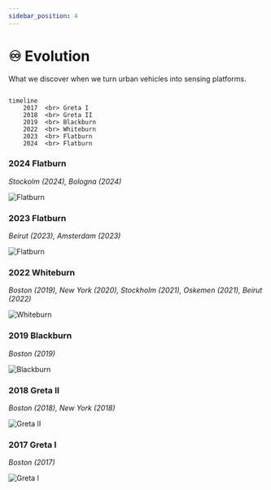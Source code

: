 ```yaml
---
sidebar_position: 4
---
```


# ♾️ Evolution

What we discover when we turn urban vehicles into sensing platforms.

```mermaid

timeline
    2017  <br> Greta I
    2018  <br> Greta II
    2019  <br> Blackburn
    2022  <br> Whiteburn
    2023  <br> Flatburn
    2024  <br> Flatburn

```

### 2024 Flatburn

_Stockolm (2024), Bologna (2024)_

![Flatburn](@site/static/files/evolution/lte_blind.jpg)

### 2023 Flatburn

_Beirut (2023), Amsterdam (2023)_

![Flatburn](@site/static/files/evolution/flatburn.jpg)


### 2022 Whiteburn

_Boston (2019), New York (2020), Stockholm (2021), Oskemen (2021), Beirut (2022)_

![Whiteburn](@site/static/files/evolution/whiteburn.jpg)


### 2019 Blackburn

_Boston (2019)_

![Blackburn](@site/static/files/evolution/blackburn.jpg)


### 2018 Greta II

_Boston (2018), New York (2018)_

![Greta II](@site/static/files/evolution/greta2.jpg)


### 2017 Greta I

_Boston (2017)_

![Greta I](@site/static/files/evolution/greta1.jpg)


